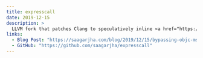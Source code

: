 ```yaml
---
title: expresscall
date: 2019-12-15
description: >
  LLVM fork that patches Clang to speculatively inline <a href="https://developer.apple.com/documentation/objectivec/1456712-objc_msgsend">objc_msgSend</a> calls, making them at least three times faster in most cases. Requires zero source code modifications and is fully compatible with Objective-C's dynamic features.
links:
  - Blog Post: "https://saagarjha.com/blog/2019/12/15/bypassing-objc-msgsend/"	
  - GitHub: "https://github.com/saagarjha/expresscall"
---
```

